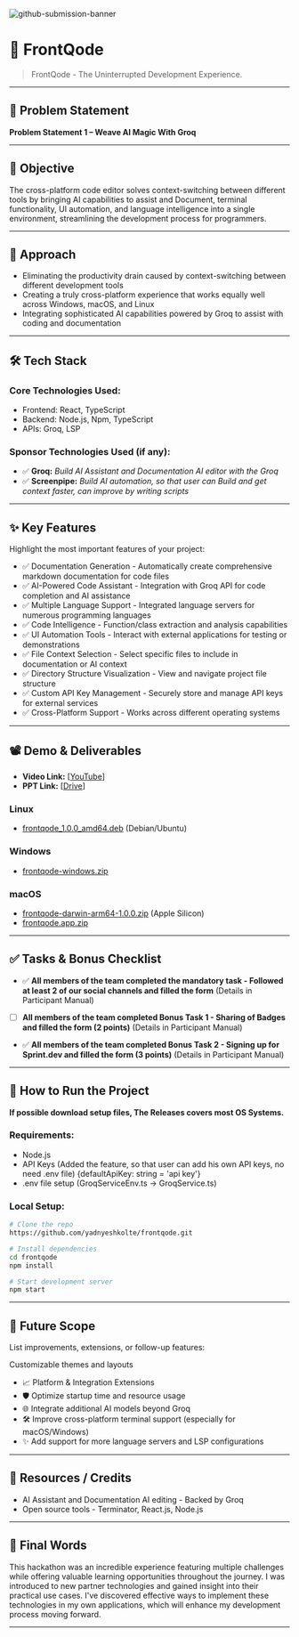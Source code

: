 ![github-submission-banner](https://github.com/user-attachments/assets/a1493b84-e4e2-456e-a791-ce35ee2bcf2f)

# 🚀 FrontQode

> FrontQode - The Uninterrupted Development Experience.

---

## 📌 Problem Statement

**Problem Statement 1 – Weave AI Magic With Groq**

---

## 🎯 Objective

The cross-platform code editor solves context-switching between different tools by bringing AI capabilities to assist and Document, terminal functionality, UI automation, and language intelligence into a single environment, streamlining the development process for programmers.

---

## 🧠 Approach

- Eliminating the productivity drain caused by context-switching between different development tools
- Creating a truly cross-platform experience that works equally well across Windows, macOS, and Linux
- Integrating sophisticated AI capabilities powered by Groq to assist with coding and documentation

---

## 🛠️ Tech Stack

### Core Technologies Used:
- Frontend: React, TypeScript
- Backend: Node.js, Npm, TypeScript
- APIs: Groq, LSP

### Sponsor Technologies Used (if any):
- ✅ **Groq:** _Build AI Assistant and Documentation AI editor with the Groq_  
- ✅ **Screenpipe:** _Build AI automation, so that user can Build and get context faster, can improve by writing scripts_  
---

## ✨ Key Features

Highlight the most important features of your project:

- ✅ Documentation Generation - Automatically create comprehensive markdown documentation for code files
- ✅ AI-Powered Code Assistant - Integration with Groq API for code completion and AI assistance
- ✅ Multiple Language Support - Integrated language servers for numerous programming languages
- ✅ Code Intelligence - Function/class extraction and analysis capabilities
- ✅ UI Automation Tools - Interact with external applications for testing or demonstrations
- ✅ File Context Selection - Select specific files to include in documentation or AI context
- ✅ Directory Structure Visualization - View and navigate project file structure
- ✅ Custom API Key Management - Securely store and manage API keys for external services
- ✅ Cross-Platform Support - Works across different operating systems

---

## 📽️ Demo & Deliverables

- **Video Link:** [[YouTube](https://youtu.be/9m9UTx8AkoI)]  
- **PPT Link:** [[Drive](https://drive.google.com/drive/folders/1HbAYjnjr9zyRwAzjJutD-mmLc8MOa0VZ)]  

### Linux
- [frontqode_1.0.0_amd64.deb](https://github.com/yadnyeshkolte/frontqode/releases/download/v1.0.0/frontqode_1.0.0_amd64.deb) (Debian/Ubuntu)

### Windows
- [frontqode-windows.zip](https://github.com/yadnyeshkolte/frontqode/releases/download/v1.0.0/frontqode-windows.zip)

### macOS
- [frontqode-darwin-arm64-1.0.0.zip](https://github.com/yadnyeshkolte/frontqode/releases/download/v1.0.0/frontqode-darwin-arm64-1.0.0.zip) (Apple Silicon)
- [frontqode.app.zip](https://github.com/yadnyeshkolte/frontqode/releases/download/v1.0.0/frontqode.app.zip)

---

## ✅ Tasks & Bonus Checklist

- ✅ **All members of the team completed the mandatory task - Followed at least 2 of our social channels and filled the form** (Details in Participant Manual)  
-  [ ] **All members of the team completed Bonus Task 1 - Sharing of Badges and filled the form (2 points)**  (Details in Participant Manual)
- ✅ **All members of the team completed Bonus Task 2 - Signing up for Sprint.dev and filled the form (3 points)**  (Details in Participant Manual)

---

## 🧪 How to Run the Project

**If possible download setup files, The Releases covers most OS Systems.**

### Requirements:
- Node.js
- API Keys (Added the feature, so that user can add his own API keys, no need .env file) {defaultApiKey: string = 'api key'}
- .env file setup (GroqServiceEnv.ts -> GroqService.ts)

### Local Setup:
```bash
# Clone the repo
https://github.com/yadnyeshkolte/frontqode.git

# Install dependencies
cd frontqode
npm install

# Start development server
npm start
```
---

## 🧬 Future Scope

List improvements, extensions, or follow-up features:

Customizable themes and layouts
- 📈 Platform & Integration Extensions  
- 🛡️ Optimize startup time and resource usage  
- 🌐 Integrate additional AI models beyond Groq  
- 🛠️ Improve cross-platform terminal support (especially for macOS/Windows)
- ✨ Add support for more language servers and LSP configurations
---

## 📎 Resources / Credits

- AI Assistant and Documentation AI editing - Backed by Groq  
- Open source tools - Terminator, React.js, Node.js

---

## 🏁 Final Words

This hackathon was an incredible experience featuring multiple challenges while offering valuable learning opportunities throughout the journey. I was introduced to new partner technologies and gained insight into their practical use cases. I've discovered effective ways to implement these technologies in my own applications, which will enhance my development process moving forward.

---
